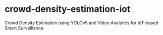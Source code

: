 # crowd-density-estimation-iot
Crowd Density Estimation using YOLOv5 and Video Analytics for IoT-based Smart Surveillance.
